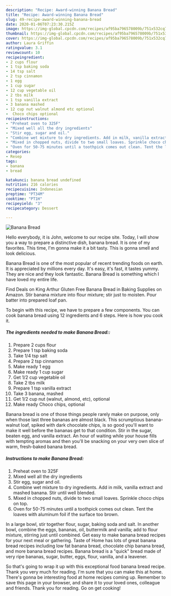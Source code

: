 ```yaml
---
description: "Recipe: Award-winning Banana Bread"
title: "Recipe: Award-winning Banana Bread"
slug: 49-recipe-award-winning-banana-bread
date: 2020-01-06T07:23:30.215Z
image: https://img-global.cpcdn.com/recipes/af95ba796578009b/751x532cq70/banana-bread-recipe-main-photo.jpg
thumbnail: https://img-global.cpcdn.com/recipes/af95ba796578009b/751x532cq70/banana-bread-recipe-main-photo.jpg
cover: https://img-global.cpcdn.com/recipes/af95ba796578009b/751x532cq70/banana-bread-recipe-main-photo.jpg
author: Laura Griffin
ratingvalue: 3.1
reviewcount: 10
recipeingredient:
- 2 cups flour
- 1 tsp baking soda
- 14 tsp salt
- 2 tsp cinnamon
- 1 egg
- 1 cup sugar
- 12 cup vegetable oil
- 2 tbs milk
- 1 tsp vanilla extract
- 3 banana mashed
- 12 cup nut walnut almond etc optional
-  Choco chips optional
recipeinstructions:
- "Preheat oven to 325F"
- "Mixed well all the dry ingredients"
- "Stir egg, sugar and oil."
- "Combine wet mixture to dry ingredients. Add in milk, vanilla extract and mashed banana. Stir until well blended."
- "Mixed in chopped nuts, divide to two small loaves. Sprinkle choco chips on top."
- "Oven for 50-75 minutes until a toothpick comes out clean. Tent the loaves with aluminum foil if the surface too brown."
categories:
- Resep
tags:
- banana
- bread

katakunci: banana bread undefined
nutrition: 216 calories
recipecuisine: Indonesian
preptime: "PT34M"
cooktime: "PT1H"
recipeyield: "3"
recipecategory: Dessert

---
```



![Banana Bread](https://img-global.cpcdn.com/recipes/af95ba796578009b/751x532cq70/banana-bread-recipe-main-photo.jpg)

Hello everybody, it is John, welcome to our recipe site. Today, I will show you a way to prepare a distinctive dish, banana bread. It is one of my favorites. This time, I'm gonna make it a bit tasty. This is gonna smell and look delicious.

Banana Bread is one of the most popular of recent trending foods on earth. It is appreciated by millions every day. It's easy, it's fast, it tastes yummy. They are nice and they look fantastic. Banana Bread is something which I have loved my entire life.

Find Deals on King Arthur Gluten Free Banana Bread in Baking Supplies on Amazon. Stir banana mixture into flour mixture; stir just to moisten. Pour batter into prepared loaf pan.


To begin with this recipe, we have to prepare a few components. You can cook banana bread using 12 ingredients and 6 steps. Here is how you cook it.

##### The ingredients needed to make Banana Bread::

1. Prepare 2 cups flour
1. Prepare 1 tsp baking soda
1. Take 1/4 tsp salt
1. Prepare 2 tsp cinnamon
1. Make ready 1 egg
1. Make ready 1 cup sugar
1. Get 1/2 cup vegetable oil
1. Take 2 tbs milk
1. Prepare 1 tsp vanilla extract
1. Take 3 banana, mashed
1. Get 1/2 cup nut (walnut, almond, etc), optional
1. Make ready  Choco chips, optional


Banana bread is one of those things people rarely make on purpose, only when those last three bananas are almost black. This scrumptious banana-walnut loaf, spiked with dark chocolate chips, is so good you&#39;ll want to make it well before the bananas get to that condition. Stir in the sugar, beaten egg, and vanilla extract. An hour of waiting while your house fills with tempting aromas and then you&#39;ll be snacking on your very own slice of warm, fresh-baked banana bread. 

##### Instructions to make Banana Bread:

1. Preheat oven to 325F
1. Mixed well all the dry ingredients
1. Stir egg, sugar and oil.
1. Combine wet mixture to dry ingredients. Add in milk, vanilla extract and mashed banana. Stir until well blended.
1. Mixed in chopped nuts, divide to two small loaves. Sprinkle choco chips on top.
1. Oven for 50-75 minutes until a toothpick comes out clean. Tent the loaves with aluminum foil if the surface too brown.


In a large bowl, stir together flour, sugar, baking soda and salt. In another bowl, combine the eggs, bananas, oil, buttermilk and vanilla; add to flour mixture, stirring just until combined. Get easy to make banana bread recipes for your next meal or gathering. Taste of Home has lots of great banana bread recipes including low fat banana bread, chocolate chip banana bread, and more banana bread recipes. Banana bread is a &#34;quick&#34; bread made of very ripe bananas, sugar, butter, eggs, flour, vanilla, and a leavener. 

So that's going to wrap it up with this exceptional food banana bread recipe. Thank you very much for reading. I'm sure that you can make this at home. There's gonna be interesting food at home recipes coming up. Remember to save this page in your browser, and share it to your loved ones, colleague and friends. Thank you for reading. Go on get cooking!
